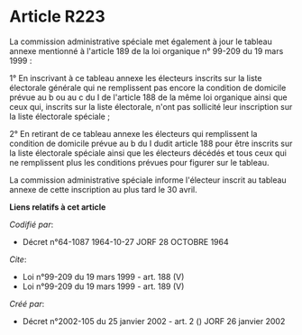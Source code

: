 # Article R223

La commission administrative spéciale met également à jour le tableau annexe mentionné à l'article 189 de la loi organique n°
99-209 du 19 mars 1999 :

1° En inscrivant à ce tableau annexe les électeurs inscrits sur la liste électorale générale qui ne remplissent pas encore la
condition de domicile prévue au b ou au c du I de l'article 188 de la même loi organique ainsi que ceux qui, inscrits sur la
liste électorale, n'ont pas sollicité leur inscription sur la liste électorale spéciale ;

2° En retirant de ce tableau annexe les électeurs qui remplissent la condition de domicile prévue au b du I dudit article 188
pour être inscrits sur la liste électorale spéciale ainsi que les électeurs décédés et tous ceux qui ne remplissent plus les
conditions prévues pour figurer sur le tableau.

La commission administrative spéciale informe l'électeur inscrit au tableau annexe de cette inscription au plus tard le 30
avril.

**Liens relatifs à cet article**

_Codifié par_:

  - Décret n°64-1087 1964-10-27 JORF 28 OCTOBRE 1964

_Cite_:

  - Loi n°99-209 du 19 mars 1999 - art. 188 (V)
  - Loi n°99-209 du 19 mars 1999 - art. 189 (V)

_Créé par_:

  - Décret n°2002-105 du 25 janvier 2002 - art. 2 () JORF 26 janvier 2002
